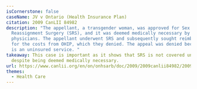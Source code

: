 ```yaml
---
isCornerstone: false
caseName: JV v Ontario (Health Insurance Plan)
citation: 2009 CanLII 84982
description: "The appellant, a transgender woman, was approved for Sex
  Reassignment Surgery (SRS), and it was deemed medically necessary by her
  physicians. The appellant underwent SRS and subsequently sought reimbursement
  for the costs from OHIP, which they denied. The appeal was denied because SRS
  is an uninsured service. "
takeaway: This case is important as it shows that SRS is not covered under OHIP,
  despite being deemed medically necessary.
url: https://www.canlii.org/en/on/onhsarb/doc/2009/2009canlii84982/2009canlii84982.html?autocompleteStr=2009%20CanLII%2084982&autocompletePos=1
themes:
  - Health Care
---
```

